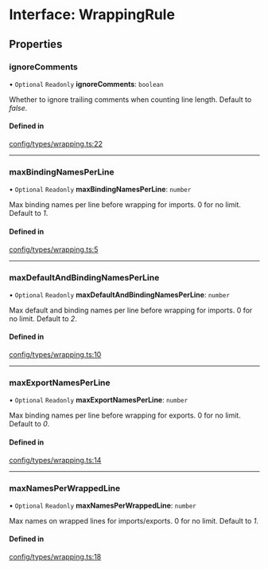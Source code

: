 # Interface: WrappingRule

## Properties

### ignoreComments

• `Optional` `Readonly` **ignoreComments**: `boolean`

Whether to ignore trailing comments when counting line length. Default to _false_.

#### Defined in

[config/types/wrapping.ts:22](https://github.com/daidodo/format-imports/blob/d1f09f8/src/lib/config/types/wrapping.ts#L22)

___

### maxBindingNamesPerLine

• `Optional` `Readonly` **maxBindingNamesPerLine**: `number`

Max binding names per line before wrapping for imports. 0 for no limit. Default to _1_.

#### Defined in

[config/types/wrapping.ts:5](https://github.com/daidodo/format-imports/blob/d1f09f8/src/lib/config/types/wrapping.ts#L5)

___

### maxDefaultAndBindingNamesPerLine

• `Optional` `Readonly` **maxDefaultAndBindingNamesPerLine**: `number`

Max default and binding names per line before wrapping for imports. 0 for no limit. Default
to _2_.

#### Defined in

[config/types/wrapping.ts:10](https://github.com/daidodo/format-imports/blob/d1f09f8/src/lib/config/types/wrapping.ts#L10)

___

### maxExportNamesPerLine

• `Optional` `Readonly` **maxExportNamesPerLine**: `number`

Max binding names per line before wrapping for exports. 0 for no limit. Default to _0_.

#### Defined in

[config/types/wrapping.ts:14](https://github.com/daidodo/format-imports/blob/d1f09f8/src/lib/config/types/wrapping.ts#L14)

___

### maxNamesPerWrappedLine

• `Optional` `Readonly` **maxNamesPerWrappedLine**: `number`

Max names on wrapped lines for imports/exports. 0 for no limit. Default to _1_.

#### Defined in

[config/types/wrapping.ts:18](https://github.com/daidodo/format-imports/blob/d1f09f8/src/lib/config/types/wrapping.ts#L18)
